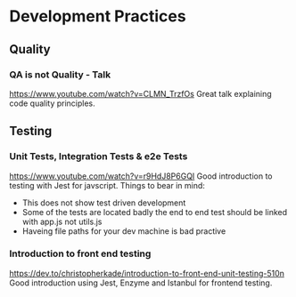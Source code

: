 # Development Practices
## Quality
### QA is not Quality - Talk
https://www.youtube.com/watch?v=CLMN_TrzfOs
Great talk explaining code quality principles.
## Testing
###  Unit Tests, Integration Tests & e2e Tests
https://www.youtube.com/watch?v=r9HdJ8P6GQI
Good introduction to testing with Jest for javscript.
Things to bear in mind:
- This does not show test driven development
- Some of the tests are located badly the end to end test should be linked with app.js not utils.js
- Haveing file paths for your dev machine is bad practive
### Introduction to front end testing
https://dev.to/christopherkade/introduction-to-front-end-unit-testing-510n
Good introduction using Jest, Enzyme and Istanbul for frontend testing.
